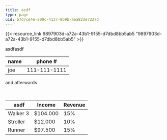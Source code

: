 ```yaml
---
title: asdf
type: page
uid: b7d7ce4e-200c-4137-9b9b-aea82de7227d
---
```

{{< resource_link 9897903d-a72a-43b1-9155-d7dbd8bb5ab5 "9897903d-a72a-43b1-9155-d7dbd8bb5ab5" >}}

asdfasdf

| name | phone # |
| --- | --- |
| joe | 111-111-1111 |

and afterwards

 

|  asdf | Income | Revenue |
| --- | --- | --- |
| Walker 3 | $104.000 | 15% |
| Stroller | $12.000 | 10% |
| Runner | $97.500 | 15% |